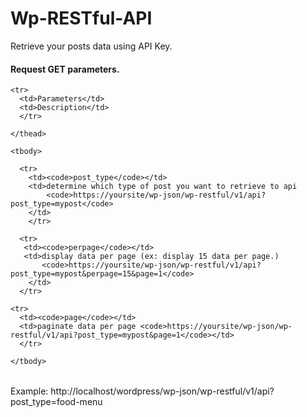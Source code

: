 # Wp-RESTful-API

Retrieve your posts data using API Key.

<h4>Request GET parameters.</h4>


<table>

  <thead>

    <tr>
      <td>Parameters</td>
      <td>Description</td>
      </tr>

    </thead>

    <tbody>
      
      <tr>
        <td><code>post_type</code></td>
        <td>determine which type of post you want to retrieve to api 
            <code>https://yoursite/wp-json/wp-restful/v1/api?post_type=mypost</code>
        </td>
        </tr>
      
      <tr>
       <td><code>perpage</code></td>
       <td>display data per page (ex: display 15 data per page.) 
           <code>https://yoursite/wp-json/wp-restful/v1/api?post_type=mypost&perpage=15&page=1</code>
        </td>
      </tr>
      
    <tr>
      <td><code>page</code></td>
      <td>paginate data per page <code>https://yoursite/wp-json/wp-restful/v1/api?post_type=mypost&page=1</code></td>
      </tr>
  
    </tbody>

 </table>

Example:
http://localhost/wordpress/wp-json/wp-restful/v1/api?post_type=food-menu
